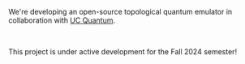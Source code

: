 We're developing an open-source topological quantum emulator in collaboration with [UC Quantum](https://ucquantum.com/).

‎

This project is under active development for the Fall 2024 semester!
